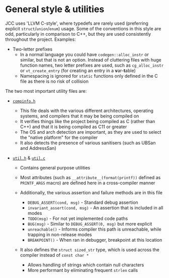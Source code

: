 # General style & utilities

JCC uses 'LLVM C-style', where typedefs are rarely used (preferring explicit `struct`/`union`/`enum`) usage. Some of the conventions in this style are odd, particularly in comparison to C++, but they are used consistently throughout the project. Examples:
* Two-letter prefixes
  * In a normal language you could have `codegen::alloc_instr` or similar, but that is not an option. Instead of cluttering files with huge function names, two letter prefixes are used, such as `cg_alloc_instr` or `vt_create_entry` (for creating an entry in a **v**ar-**t**able)
  * Namespacing is ignored for `static` functions only defined in the C file as there is no risk of collision

The two most important utility files are:

* [`compinfo.h`](https://github.com/john-h-k/jcc/tree/main/src/compinfo.h)
  - This file deals with the various different architectures, operating systems, and compilers that it may be being compiled on
  - It verifies things like the project being compiled as C (rather than C++) and that it is being compiled as C11 or greater
  - The OS and arch detection are important, as they are used to select the "native platform" for the compiler
  - It also detects the presence of various sanitisers (such as UBSan and AddressSan)

* [`util.h`](https://github.com/john-h-k/jcc/tree/main/src/util.h) & [`util.c`](https://github.com/john-h-k/jcc/tree/main/src/util.c)
  - Contains general purpose utilities
  - Most attributes (such as `__attribute__(format(printf))` defined as `PRINTF_ARGS` macro) are defined here in a cross-compiler manner
  - Additionally, the various assertion and failure methods are in this file
    - `DEBUG_ASSERT(cond, msg)` - Standard debug assertion
    - `invariant_assert(cond, msg)` - An assertion that is included in all modes
    - `TODO(msg)` - For not yet implemented code paths
    - `BUG(msg)` - Similar to `DEBUG_ASSERT(0, msg)` but more explicit
    - `unreachable()` - Informs compiler this path is unreachable, while trapping in non-release modes
    - `BREAKPOINT()` - When ran in debugger, breakpoint at this location

  - It also defines the `struct sized_str` type, which is used across the compiler instead of `const char *`
    - Allows handling of strings which contain null characters
    - More performant by eliminating frequent `strlen` calls
  
